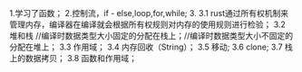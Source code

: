 1.学习了函数；
2.控制流，if - else,loop,for,while;
3.
3.1  rust通过所有权机制来管理内存，编译器在编译就会根据所有权规则对内存的使用规则进行检验；
3.2  堆和栈 //编译时数据类型大小固定的分配在栈上；//编译时数据类型大小不固定的分配在堆上；
3.3  作用域；
3.4  内存回收（String）；
3.5  移动;
3.6  clone;
3.7  栈上的数据拷贝；
3.8  函数和作用域；